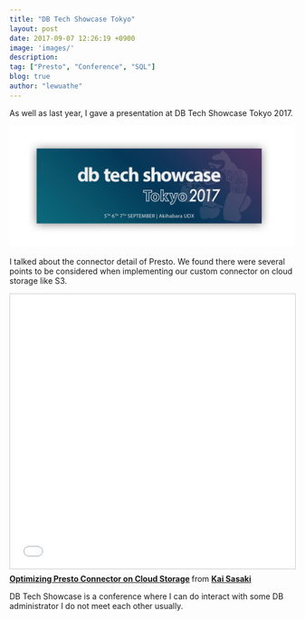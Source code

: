 ```yaml
---
title: "DB Tech Showcase Tokyo"
layout: post
date: 2017-09-07 12:26:19 +0900
image: 'images/'
description:
tag: ["Presto", "Conference", "SQL"]
blog: true
author: "lewuathe"
---
```


As well as last year, I gave a presentation at DB Tech Showcase Tokyo 2017.

[![front](images/posts/2017-09-07-db-tech-showcase-tokyo/front.png)](http://www.db-tech-showcase.com/dbts/tokyo)


I talked about the connector detail of Presto. We found there were several points to be considered when implementing our custom connector on cloud storage like S3.

<iframe src="//www.slideshare.net/slideshow/embed_code/key/ILXlyABaGrerp" width="595" height="485" frameborder="0" marginwidth="0" marginheight="0" scrolling="no" style="border:1px solid #CCC; border-width:1px; margin-bottom:5px; max-width: 100%;" allowfullscreen> </iframe> <div style="margin-bottom:5px"> <strong> <a href="//www.slideshare.net/lewuathe/optimizing-presto-connector-on-cloud-storage" title="Optimizing Presto Connector on Cloud Storage" target="_blank">Optimizing Presto Connector on Cloud Storage</a> </strong> from <strong><a href="https://www.slideshare.net/lewuathe" target="_blank">Kai Sasaki</a></strong> </div>

DB Tech Showcase is a conference where I can do interact with some DB administrator I do not meet each other usually. 

